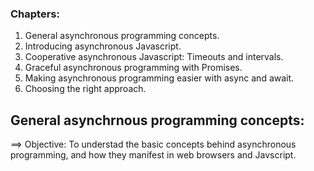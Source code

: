 ### Chapters:

1. General asynchronous programming concepts.
2. Introducing asynchronous Javascript.
3. Cooperative asynchronous Javascript: Timeouts and intervals.
4. Graceful asynchronous programming with Promises.
5. Making asynchronous programming easier with async and await.
6. Choosing the right approach.

## General asynchrnous programming concepts:

==> Objective: To understad the basic concepts behind asynchronous programming, and how they manifest in web browsers and Javscript.

